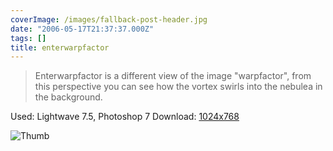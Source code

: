 ```yaml
---
coverImage: /images/fallback-post-header.jpg
date: "2006-05-17T21:37:37.000Z"
tags: []
title: enterwarpfactor
---
```


> Enterwarpfactor is a different view of the image "warpfactor", from this perspective you can see how the vortex swirls into the nebulea in the background.

Used: Lightwave 7.5, Photoshop 7
Download: [1024x768](https://www.mikecann.co.uk/Images/Art-Full/enterwarpfactor.jpg)

![Thumb](https://www.mikecann.co.uk/Images/Art-Thumbs/enterwarpfactor.gif "Thumb")
